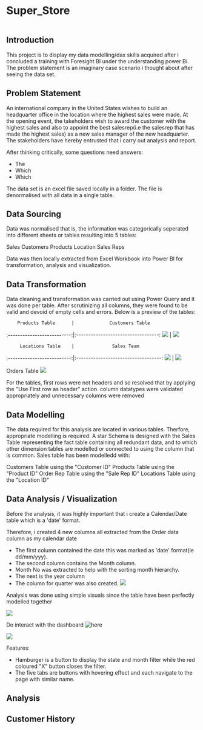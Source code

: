 # Super_Store

![]()

## Introduction

This project is to display my data modelling/dax skills acquired after i concluded a training with Foresight BI under the understanding power Bi. The problem statement is an imaginary case scenario i thought about after seeing the data set. 

## Problem Statement

An international company in the United States wishes to build an headquarter office in the location where the highest sales were made. At the opening event, the takeholders wish to award the customer with the highest sales and also to appoint the best salesrep(i.e the salesrep that has made the highest sales) as a new sales manager of the new headquarter. The stakeholders have hereby entrusted that i carry out analysis and report. 

After thinking critically, some questions need answers:

-  The
-  Which
-  Which

The data set is an excel file saved locally in a folder. The file is denormalised with all data in a single table.

## Data Sourcing

Data was normalised that is, the information was categorically seperated into different sheets or tables resulting into 5 tables:

Sales
Customers
Products
Location
Sales Reps

Data was then locally extracted from Excel Workbook into Power BI for transformation, analysis and visualization.

## Data Transformation

Data cleaning and transformation was carried out using Power Query and it was done per table. After scrutinizing all columns, they were found to be valid and devoid of empty cells and errors. Below is a preview of the tables:

        Products Table      |             Customers Table
:--------------------------:|:----------------------------------:
![](ProductTable.png)       | ![](CustomerTable.png)


         Locations Table    |              Sales Team
:--------------------------:|:-----------------------------------:
![](Locationtable.png)      | ![](SalesTeam.png)

Orders Table
![](OrderTable.png)


For the tables, first rows were not headers and so resolved that by applying the "Use First row as header" action. column datatypes were validated appropriately and unnecessary columns were removed

## Data Modelling

The data required for this analysis are located in various tables. Therfore, appropriate modelling is required. A star Schema is designed with the Sales Table representing the fact table containing all redundant data, and to which other dimension tables are modelled or connected to using the column that is common. Sales table has been modelledd with:

Customers Table using the "Customer ID"
Products Table using the "Product ID"
Order Rep Table using the "Sale Rep ID"
Locations Table using the "Location ID"

## Data Analysis / Visualization

Before the analysis, it was highly important that i create a Calendar/Date table which is a 'date' format.

Therefore, i created 4 new columns all extracted from the Order data column as my calendar date

-  The first column contained the date this was marked as 'date' format(ie dd/mm/yyy).
-  The second column contains the Month column.
-  Month No was extracted to help with the sorting month hierarchy.
-  The next is the year column
-  The column for quarter was also created.
![](CalendarSS.png)

Analysis was done using simple visuals since the table have been perfectly modelled together

![](ModelSS.png)

Do interact with the dashboard ![here](https://app.powerbi.com/view?r=eyJrIjoiOWM2NzY0ZDMtZWVmNy00M2ZjLTlkNjAtNWE4ZWE2Yzc3N2JmIiwidCI6IjUwODUxMjk2LTliZDEtNGM1Yi05MDllLWY2M2U0OWVmZWEyNSJ9)

![](CustomerSP.png)

Features:
-  Hamburger is a button to display the state and month filter while the red coloured "X" button closes the filter.
-  The five tabs are buttons with hovering effect and each navigate to the page with similar name.

## Analysis

## Customer History
